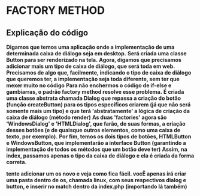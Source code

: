 # FACTORY METHOD

## Explicação do código

**Digamos que temos uma aplicação onde a implementação de uma determinada caixa de diálogo seja em desktop.**
**Será criada uma classe Button para ser renderizado na tela.**
**Agora, digamos que precisamos adicionar mais um tipo de caixa de diálogo, que será toda em web.**
**Precisamos de algo que, facilmente, indicando o tipo de caixa de diálogo que queremos ter, a implementação seja toda diferente, sem ter que mexer muito no código**
**Para não enchermos o código de if-else e gambiarras, o padrão factory method resolve esse problema.**
**É criada uma classe abstrata chamada Dialog que repassa a criação do botão (função createButton) para os tipos específicos criarem (já que não será somente mais um tipo) e que terá 'abstratamente' a lógica de criação da caixa de diálogo (método render)**
**As duas 'factories' agora são 'WindowsDialog' e 'HTMLDialog', que farão, de suas formas, a criação desses botões (e de quaisque outros elementos, como uma caixa de texto, por exemplo).**
**Por fim, temos os dois tipos de botões, HTMLButton e WindowsButton, que implementarão a interface Button (garantindo a implementação de todos os métodos que um botão deve ter)**
**Assim, na index, passamos apenas o tipo da caixa de diálogo e ela é criada da forma correta.**

**tente adicionar um os novo e veja como fica fácil. vocÊ apenas irá criar uma pasta dentro de os, chamada linux, com seus respectivos dialog e button, e inserir no match dentro da index.php (importando lá também)**




